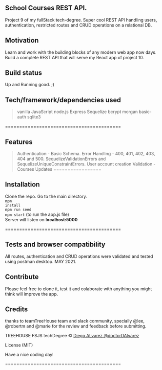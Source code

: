 ## School Courses REST API.
Project 9 of my fullStack tech-degree. Super cool REST API handling users, authentication, restricted routes and CRUD operations on a relational DB.

## Motivation
Learn and work with the building blocks of any modern web app now days. 
Build a complete REST API that will serve my React app of project 10.

## Build status
Up and Running good. ;)

## Tech/framework/dependencies used
> vanilla JavaScript
> node.js
> Express
> Sequelize
> bcrypt
> morgan
> basic-auth
> sqlite3

=========================================

## Features
> Authentication - Basic Schema.
> Error Handling - 400, 401, 402, 403, 404 and 500. SequelizeValidationErrors and SequelizeUniqueConstraintErrors.
> User account creation
> Validation - 
> Courses Updates
=================

## Installation
Clone the repo. Go to the main directory.<br>
<code>npm install</code><br>
<code>npm run seed</code><br>
<code>npm start</code> (to run the app.js file)<br>
Server will listen on <strong>localhost:5000</strong>

=========================================

## Tests and browser compatibility
All routes, authentication and CRUD operations were validated and tested using postman desktop. MAY 2021.

## Contribute
Please feel free to clone it, test it and colaborate with anything you might think will improve the app.

## Credits
thanks to teamTreeHouse team and slack community, specially @lee, @robertm and @marie for the review and feedback before submitting.

TREEHOUSE FSJS techDegree © [Diego ALvarez @doctorDAlvarez]()

License (MIT)

Have a nice coding day!

=========================================

